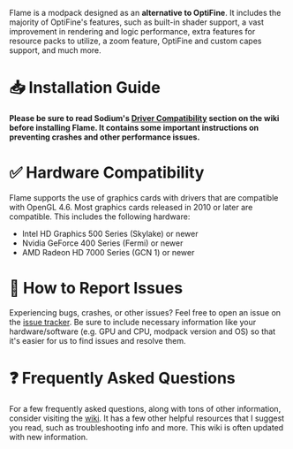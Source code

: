 Flame is a modpack designed as an **alternative to OptiFine**. It includes the majority of OptiFine's features, such as built-in shader support, a vast improvement in rendering and logic performance, extra features for resource packs to utilize, a zoom feature, OptiFine and custom capes support, and much more.

# 📥 Installation Guide
**Please be sure to read Sodium's [Driver Compatibility](https://github.com/CaffeineMC/sodium/wiki/Driver-Compatibility) section on the wiki before installing Flame. It contains some important instructions on preventing crashes and other performance issues.**

# ✅ Hardware Compatibility
Flame supports the use of graphics cards with drivers that are compatible with OpenGL 4.6. Most graphics cards released in 2010 or later are compatible. This includes the following hardware:
- Intel HD Graphics 500 Series (Skylake) or newer
- Nvidia GeForce 400 Series (Fermi) or newer
- AMD Radeon HD 7000 Series (GCN 1) or newer

# 🐛 How to Report Issues
Experiencing bugs, crashes, or other issues? Feel free to open an issue on the [issue tracker](https://github.com/CalvinDeVinson/Flame/issues). Be sure to include necessary information like your hardware/software (e.g. GPU and CPU, modpack version and OS) so that it's easier for us to find issues and resolve them.

# ❓ Frequently Asked Questions
For a few frequently asked questions, along with tons of other information, consider visiting the [wiki](https://github.com/CalvinDeVinson/Flame/wiki). It has a few other helpful resources that I suggest you read, such as troubleshooting info and more. This wiki is often updated with new information.
